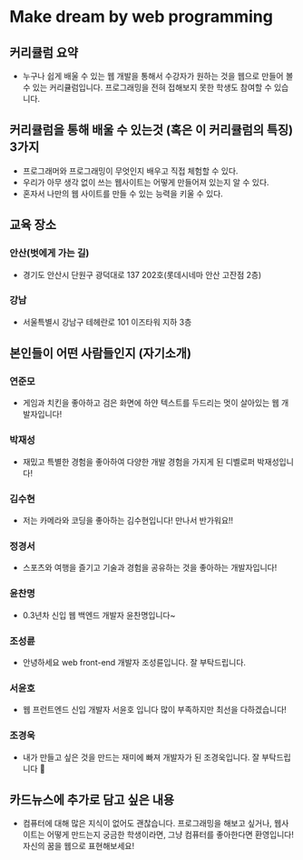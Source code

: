 # Make dream by web programming

## 커리큘럼 요약

- 누구나 쉽게 배울 수 있는 웹 개발을 통해서 수강자가 원하는 것을 웹으로 만들어 볼 수 있는 커리큘럼입니다. 프로그래밍을 전혀 접해보지 못한 학생도 참여할 수 있습니다.

## 커리큘럼을 통해 배울 수 있는것 (혹은 이 커리큘럼의 특징) 3가지

- 프로그래머와 프로그래밍이 무엇인지 배우고 직접 체험할 수 있다.
- 우리가 아무 생각 없이 쓰는 웹사이트는 어떻게 만들어져 있는지 알 수 있다.
- 혼자서 나만의 웹 사이트를 만들 수 있는 능력을 키울 수 있다.

## 교육 장소

### 안산(벗에게 가는 길)

- 경기도 안산시 단원구 광덕대로 137 202호(롯데시네마 안산 고잔점 2층)

### 강남

- 서울특별시 강남구 테헤란로 101 이즈타워 지하 3층

## 본인들이 어떤 사람들인지 (자기소개)

### 연준모

- 게임과 치킨을 좋아하고 검은 화면에 하얀 텍스트를 두드리는 멋이 살아있는 웹 개발자입니다!

### 박재성

- 재밌고 특별한 경험을 좋아하여 다양한 개발 경험을 가지게 된 디벨로퍼 박재성입니다!

### 김수현

- 저는 카메라와 코딩을 좋아하는 김수현입니다! 만나서 반가워요!!

### 정경서

- 스포츠와 여행을 즐기고 기술과 경험을 공유하는 것을 좋아하는 개발자입니다!

### 윤찬명

- 0.3년차 신입 웹 백엔드 개발자 윤찬명입니다~

### 조성륜

- 안녕하세요 web front-end 개발자 조성륜입니다. 잘 부탁드립니다.

### 서윤호

- 웹 프런트엔드 신입 개발자 서윤호 입니다 많이 부족하지만 최선을 다하겠습니다!

### 조경욱

- 내가 만들고 싶은 것을 만드는 재미에 빠져 개발자가 된 조경욱입니다. 잘 부탁드립니다 🙂

## 카드뉴스에 추가로 담고 싶은 내용

- 컴퓨터에 대해 많은 지식이 없어도 괜찮습니다. 프로그래밍을 해보고 싶거나, 웹사이트는 어떻게 만드는지 궁금한 학생이라면, 그냥 컴퓨터를 좋아한다면 환영입니다! 자신의 꿈을 웹으로 표현해보세요!
